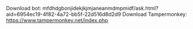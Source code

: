 Download bot: mfdhdgbonjidekjkjmjaneanmdmpmidf/ask.html?aid=6954ec19-4f82-4a72-bb5f-22d516d8d2d9
Download Tampermonkey: https://www.tampermonkey.net/index.php
